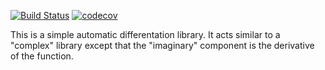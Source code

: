 [![Build Status](https://travis-ci.org/phillyfan1138/AutoDiff.svg?branch=master)](https://travis-ci.org/phillyfan1138/AutoDiff)
[![codecov](https://codecov.io/gh/phillyfan1138/AutoDiff/branch/master/graph/badge.svg)](https://codecov.io/gh/phillyfan1138/AutoDiff)

This is a simple automatic differentation library.  It acts similar to a "complex" library except that the "imaginary" component is the derivative of the function.

